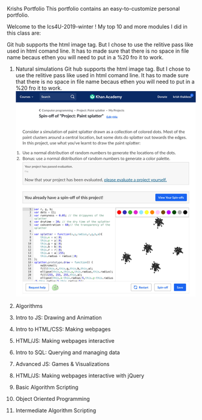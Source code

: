 Krishs Portfolio
This portfolio contains an easy-to-customize personal portfolio.


Welcome to the Ics4U-2019-winter ! My top 10 and more modules I did in this class are:

Git hub supports the html image tag. But I chose to use the relitive pass like used in html comand line. It has to made sure that there is no space in file name becaus ethen you will need to put in a %20 fro it to work. 

1. Natural simulations
Git hub supports the html image tag. But I chose to use the relitive pass like used in html comand line. It has to made sure that there is no space in file name becaus ethen you will need to put in a %20 fro it to work. 
![](unnamed.jpg)
2. Algorithms

3. Intro to JS: Drawing and Animation

4. Intro to HTML/CSS: Making webpages

5. HTML/JS: Making webpages interactive

6. Intro to SQL: Querying and managing data

7. Advanced JS: Games & Visualizations

8. HTML/JS: Making webpages interactive with jQuery

9. Basic Algorithm Scripting

10. Object Oriented Programming

11. Intermediate Algorithm Scripting

